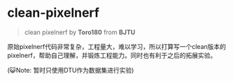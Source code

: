 # clean-pixelnerf
> clean pixelnerf by **Toro180** from **BJTU**

原始pixelnerf代码非常复杂，工程量大，难以学习，所以打算写一个clean版本的pixelnerf，帮助自己理解，并锻炼工程能力。同时也有利于之后的拓展实验。

(😺Note: 暂时只使用DTU作为数据集进行实验)
